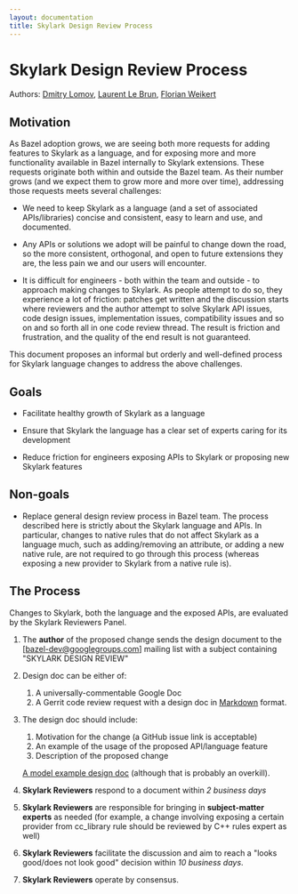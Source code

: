 ```yaml
---
layout: documentation
title: Skylark Design Review Process
---
```


# Skylark Design Review Process

Authors: [Dmitry Lomov](mailto:dslomov@google.com),
[Laurent Le Brun](mailto:laurentlb@google.com), [Florian Weikert](mailto:fwe@google.com)


## Motivation

As Bazel adoption grows, we are seeing both more requests for adding
features to Skylark as a language, and for exposing more and more
functionality available in Bazel internally to Skylark extensions.
These requests originate both within and outside the Bazel team. As
their number grows (and we expect them to grow more and more over time),
addressing those requests meets several challenges:

* We need to keep Skylark as a language (and a set of
associated APIs/libraries) concise and consistent, easy to learn
and use, and documented.

* Any APIs or solutions we adopt will be painful to change
down the road, so the more consistent, orthogonal, and open
to future extensions they are, the less pain we and our users
will encounter.

* It is difficult for engineers - both within the team and outside -
to approach making changes to Skylark. As people attempt to do so,
they experience a lot of friction: patches get written and the discussion
starts where reviewers and the author attempt to solve Skylark
API issues, code design issues, implementation issues, compatibility
issues and so on and so forth all in one code review thread.
The result is friction and frustration, and the quality of the end result
is not guaranteed.

This document proposes an informal but orderly and well-defined process
for Skylark language changes to address the above challenges.

## Goals

* Facilitate healthy growth of Skylark as a language

* Ensure that Skylark the language has a clear set of experts caring for its development

* Reduce friction for engineers exposing APIs to Skylark or proposing new Skylark features

## Non-goals

* Replace general design review process in Bazel team.
The process described here is strictly about the Skylark language and APIs.
In particular, changes to native rules that do not affect Skylark as a
language much, such as adding/removing an attribute, or adding a new
native rule, are not required to go through this process
(whereas exposing a new provider to Skylark from a native rule is).

## The Process

Changes to Skylark, both the language and the exposed APIs,
are evaluated by the Skylark Reviewers Panel.


1. The **author** of the proposed change sends the design document to the
[bazel-dev@googlegroups.com] mailing list with a subject containing
"SKYLARK DESIGN REVIEW"

1. Design doc can be either of:
    1. A universally-commentable Google Doc
    1. A Gerrit code review request with a design doc in
       [Markdown](https://guides.github.com/features/mastering-markdown/)
       format.

1. The design doc should include:
    1. Motivation for the change (a GitHub issue link is acceptable)
    2. An example of the usage of the proposed API/language feature
    3. Description of the proposed change

    [A model example design doc](/docs/designs/skylark-parameterized-aspects.md)
    (although that is probably an overkill).

1. **Skylark Reviewers** respond to a document within *2 business days*

1. **Skylark Reviewers** are responsible for bringing in
 **subject-matter experts** as needed (for example, a change involving
 exposing a certain provider from cc_library rule should be reviewed by
  C++ rules expert as well)

1. **Skylark Reviewers** facilitate the discussion and aim to reach
a "looks good/does not look good" decision within *10 business days*.

1. **Skylark Reviewers** operate by consensus.
